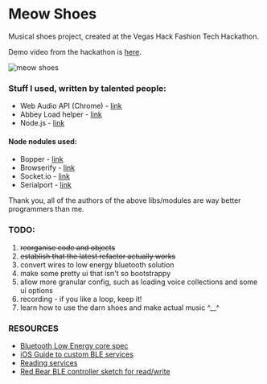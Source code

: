 # Meow Shoes

Musical shoes project, created at the Vegas Hack Fashion Tech Hackathon. 

Demo video from the hackathon is [here](http://www.youtube.com/watch?v=1g3M6PILqqQ "Meow Shoes Demo on Youtube").

![meow shoes](http://f.cl.ly/items/221Z3I0K382h2z183K0S/meowshoes.jpg "Meow Shoes")

### Stuff I used, written by talented people:
+ Web Audio API (Chrome) - [link](http://chimera.labs.oreilly.com/books/1234000001552/ch01.html "O'Reilly Guide to Audio API")
+ Abbey Load helper - [link](http://stuartmemo.com/abbey-load/ "Abbey Load website")
+ Node.js - [link](http://nodejs.org "Node JS website")

#### Node nodules used:
+ Bopper - [link](https://npmjs.org/package/bopper)
+ Browserify - [link](https://npmjs.org/package/browserify)
+ Socket.io - [link](https://npmjs.org/package/socket.io)
+ Serialport - [link](https://npmjs.org/package/serialport)

Thank you, all of the authors of the above libs/modules are way better programmers than me.

### TODO:
1.  ~~reorganise code and objects~~
2.  ~~establish that the latest refactor actually works~~
3.  convert wires to low energy bluetooth solution
4.  make some pretty ui that isn't so bootstrappy
5.  allow more granular config, such as loading voice collections and some ui options
6.  recording - if you like a loop, keep it!
7.  learn how to use the darn shoes and make actual music ^__^

### RESOURCES
+ [Bluetooth Low Energy core spec](https://www.bluetooth.org/en-us/specification/adopted-specifications)
+ [iOS Guide to custom BLE services](https://developer.apple.com/library/ios/documentation/NetworkingInternetWeb/Conceptual/CoreBluetooth_concepts/PerformingCommonPeripheralRoleTasks/PerformingCommonPeripheralRoleTasks.html)
+ [Reading services](http://joost.damad.be/2013/08/experiments-with-bluetooth-low-energy.html)
+ [Red Bear BLE controller sketch for read/write](https://github.com/RedBearLab/BLEShield/blob/master/Arduino/libraries/RBL_BLEShield/examples/SimpleControls/SimpleControls.ino)